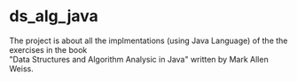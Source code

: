 ds_alg_java
===========
The project is about all the implmentations (using Java Language) of the the exercises in the book<br>
"Data Structures and Algorithm Analysic in Java" written by Mark Allen Weiss.